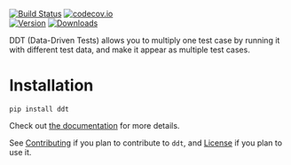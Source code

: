 [![Build Status](https://travis-ci.org/datadriventests/ddt.svg)](https://travis-ci.org/datadriventests/ddt)
[![codecov.io](https://codecov.io/github/datadriventests/ddt/coverage.svg?branch=master)](https://codecov.io/github/datadriventests/ddt)
<br />
[![Version](https://img.shields.io/pypi/v/ddt.svg)](https://pypi.python.org/pypi/ddt)
[![Downloads](https://img.shields.io/pypi/dm/ddt.svg)](https://pypi.python.org/pypi/ddt)

DDT (Data-Driven Tests) allows you to multiply one test case
by running it with different test data, and make it appear as
multiple test cases.

# Installation


```pip install ddt```

Check out [the documentation](http://ddt.readthedocs.org/) for more details.

See [Contributing](CONTRIBUTING.md) if you plan to contribute to `ddt`,
and [License](LICENSE.md) if you plan to use it.
